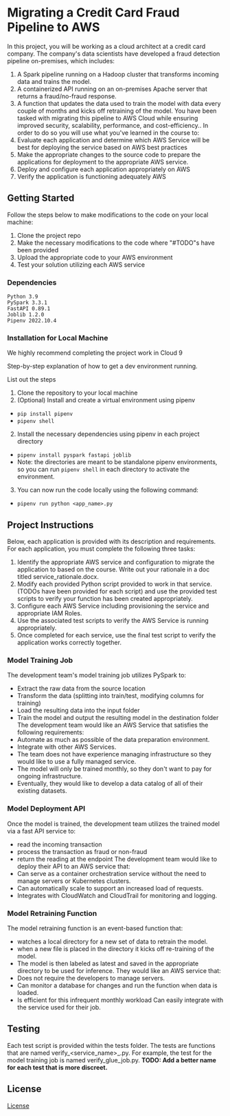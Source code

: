 # Migrating a Credit Card Fraud Pipeline to AWS

In this project, you will be working as a cloud architect at a credit card company. The company's data scientists have developed a fraud detection pipeline on-premises, which includes:
1. A Spark pipeline running on a Hadoop cluster that transforms incoming data and trains the model.
2. A containerized API running on an on-premises Apache server that returns a fraud/no-fraud response.
3. A function that updates the data used to train the model with data every couple of months and kicks off retraining of the model.
You have been tasked with migrating this pipeline to AWS Cloud while ensuring improved security, scalability, performance, and cost-efficiency.. In order to do so you will use what you've learned in the course to:
1. Evaluate each application and determine which AWS Service will be best for deploying the service based on AWS best practices
2. Make the appropriate changes to the source code to prepare the applications for deployment to the appropriate AWS service.
3. Deploy and configure each application appropriately on AWS
4. Verify the application is functioning adequately AWS

## Getting Started

Follow the steps below to make modifications to the code on your local machine:
1. Clone the project repo 
2. Make the necessary modifications to the code where "#TODO"s have been provided
3. Upload the appropriate code to your AWS environment
4. Test your solution utilizing each AWS service

### Dependencies

```
Python 3.9
PySpark 3.3.1
FastAPI 0.89.1
Joblib 1.2.0
Pipenv 2022.10.4
```

### Installation for Local Machine
We highly recommend completing the project work in Cloud 9

Step-by-step explanation of how to get a dev environment running.

List out the steps
1. Clone the repository to your local machine
2. (Optional) Install and create a virtual environment using pipenv
  - ```pip install pipenv```
  - ```pipenv shell```
2. Install the necessary dependencies using pipenv in each project directory
  - ```pipenv install pyspark fastapi joblib ```
  - Note: the directories are meant to be standalone pipenv environments, so you can run ```pipenv shell``` in each directory to activate the environment.
3. You can now run the code locally using the following command:
  - ```pipenv run python <app_name>.py```

## Project Instructions

Below, each application is provided with its description and requirements. For each application, you must complete the following three tasks:
1. Identify the appropriate AWS service and configuration to migrate the application to based on the course. Write out your rationale in a doc titled service_rationale.docx.
2. Modify each provided Python script provided to work in that service. (TODOs have been provided for each script) and use the provided test scripts to verify your function has been created appropriately. 
3. Configure each AWS Service including provisioning the service and appropriate IAM Roles. 
4. Use the associated test scripts to verify the AWS Service is running appropriately. 
5. Once completed for each service, use the final test script to verify the application works correctly together. 

### Model Training Job
The development team's model training job utilizes PySpark to:
  - Extract the raw data from the source location 
  - Transform the data (splitting into train/test, modifying columns for training) 
  - Load the resulting data into the input folder 
  - Train the model and output the resulting model in the destination folder
The development team would like an AWS Service that satisfies the following requirements:
  - Automate as much as possible of the data preparation environment. 
  - Integrate with other AWS Services. 
  - The team does not have experience managing infrastructure so they would like to use a fully managed service. 
  - The model will only be trained monthly, so they don't want to pay for ongoing infrastructure. 
  - Eventually, they would like to develop a data catalog of all of their existing datasets. 

### Model Deployment API
Once the model is trained, the development team utilizes the trained model via a fast API service to:
  - read the incoming transaction
  - process the transaction as fraud or non-fraud 
  - return the reading at the endpoint 
The development team would like to deploy their API to an AWS service that:
  - Can serve as a container orchestration service without the need to manage servers or Kubernetes clusters. 
  - Can automatically scale to support an increased load of requests.
  - Integrates with CloudWatch and CloudTrail for monitoring and logging. 

### Model Retraining Function
The model retraining function is an event-based function that:
  - watches a local directory for a new set of data to retrain the model.
  - when a new file is placed in the directory it kicks off re-training of the model.
  - The model is then labeled as latest and saved in the appropriate directory to be used for inference.
They would like an AWS service that:
  - Does not require the developers to manage servers.
  - Can monitor a database for changes and run the function when data is loaded. 
  -  Is efficient for this infrequent monthly workload
Can easily integrate with the service used for their job.


## Testing

Each test script is provided within the tests folder. The tests are functions that are named verify_<service_name>_<purpose>.py. For example, the test for the model training job is named verify_glue_job.py. **TODO: Add a better name for each test that is more discreet.**

## License
[License](../LICENSE.md)
